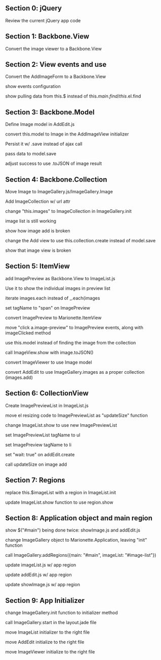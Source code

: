 ## Section 0: jQuery

Review the current jQuery app code

## Section 1: Backbone.View

Convert the image viewer to a Backbone.View

## Section 2: View events and use

Convert the AddImageForm to a Backbone.View

show events configuration

show pulling data from this.$ instead of this.$main.find / this.$el.find

## Section 3: Backbone.Model

Define Image model in AddEdit.js

convert this.model to Image in the AddImageView initializer

Persist it w/ .save instead of ajax call

pass data to model.save

adjust success to use .toJSON of image result

## Section 4: Backbone.Collection

Move Image to ImageGallery.js/ImageGallery.Image

Add ImageCollection w/ url attr

change "this.images" to ImageCollection in ImageGallery.init

image list is still working

show how image add is broken

change the Add view to use this.collection.create instead of model.save

show that image view is broken

## Section 5: ItemView

add ImagePreview as Backbone.View to ImageList.js

Use it to show the individual images in preview list

iterate images.each instead of _.each(images

set tagName to "span" on ImagePreview

convert ImagePreview to Marionette.ItemView

move "click a.image-preview" to ImagePreview events, along with imageClicked method

use this.model instead of finding the image from the collection

call ImageView.show with image.toJSON()

convert ImageViewer to use Image model

convert AddEdit to use ImageGallery.images as a proper collection (images.add)

## Section 6: CollectionView

Create ImagePreviewList in ImageList.js

move el resizing code to ImagePreviewList as "updateSize" function

change ImageList.show to use new ImagePreviewList

set ImagePreviewList tagName to ul

set ImagePreview tagName to li

set "wait: true" on addEdit.create

call updateSize on image add

## Section 7: Regions

replace this.$imageList with a region in ImageList.init

update ImageList.show function to use region.show

## Section 8: Application object and main region

show $("#main") being done twice: showImage.js and addEdit.js

change ImageGallery object to Marionette.Application, leaving "init" function

call ImageGallery.addRegions({main: "#main", imageList: "#image-list"})

update imageList.js w/ app region

update addEdit.js w/ app region

update showImage.js w/ app region

## Section 9: App Initializer

change ImageGallery.init function to initializer method

call ImageGallery.start in the layout.jade file

move ImageList initializer to the right file

move AddEdit initialize to the right file

move ImageViewer initialize to the right file

